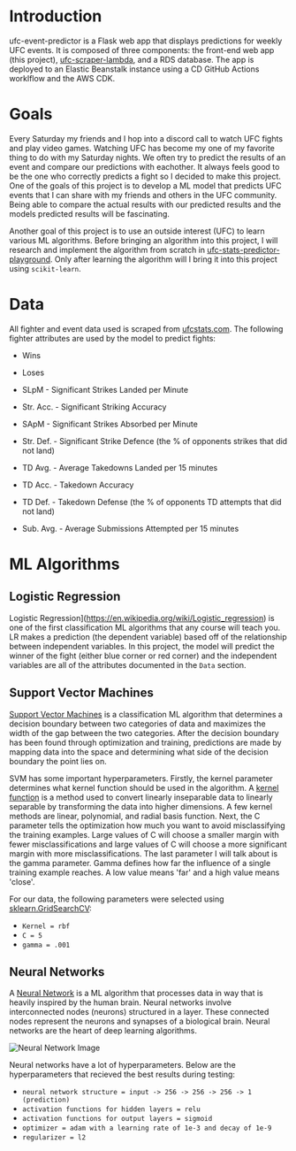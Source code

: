  # Introduction

ufc-event-predictor is a Flask web app that displays predictions for weekly UFC events. It is composed of three components: the front-end web app (this project), [ufc-scraper-lambda](https://github.com/natebuel29/ufc-scraper-lambda), and a RDS database. The app is deployed to an Elastic Beanstalk instance using a CD GitHub Actions worklflow and the AWS CDK.

# Goals

Every Saturday my friends and I hop into a discord call to watch UFC fights and play video games. Watching UFC has become my one of my favorite thing to do with my Saturday nights. We often try to predict the results of an event and compare our predictions with eachother. It always feels good to be the one who correctly predicts a fight so I decided to make this project. One of the goals of this project is to develop a ML model that predicts UFC events that I can share with my friends and others in the UFC community. Being able to compare the actual results with our predicted results and the models predicted results will be fascinating.

Another goal of this project is to use an outside interest (UFC) to learn various ML algorithms. Before bringing an algorithm into this project, I will research and implement the algorithm from scratch in [ufc-stats-predictor-playground](https://github.com/natebuel29/ufc-stats-predictor-playground/tree/main/predictor_playground). Only after learning the algorithm will I bring it into this project using `scikit-learn`.


# Data

All fighter and event data used is scraped from [ufcstats.com](http://ufcstats.com/statistics/events/completed). The following fighter attributes are used by the model to predict fights:

- Wins

- Loses

- SLpM - Significant Strikes Landed per Minute

- Str. Acc. - Significant Striking Accuracy

- SApM - Significant Strikes Absorbed per Minute

- Str. Def. - Significant Strike Defence (the % of opponents strikes that did not land)

- TD Avg. - Average Takedowns Landed per 15 minutes

- TD Acc. - Takedown Accuracy

- TD Def. - Takedown Defense (the % of opponents TD attempts that did not land)

- Sub. Avg. - Average Submissions Attempted per 15 minutes

 # ML Algorithms

 ## Logistic Regression

Logistic Regression](https://en.wikipedia.org/wiki/Logistic_regression) is one of the first classification ML algorithms that any course will teach you. LR makes a prediction (the dependent variable) based off of the relationship between independent variables. In this project, the model will predict the winner of the fight (either blue corner or red corner) and the independent variables are all of the attributes documented in the `Data` section.

 ## Support Vector Machines

[Support Vector Machines](https://en.wikipedia.org/wiki/Support-vector_machine) is a classification ML algorithm that determines a decision boundary between two categories of data and maximizes the width of the gap between the two categories. After the decision boundary has been found through optimization and training, predictions are made by mapping data into the space and determining what side of the decision boundary the point lies on.

SVM has some important hyperparameters. Firstly, the kernel parameter determines what kernel function should be used in the algorithm. A [kernel function](https://en.wikipedia.org/wiki/Kernel_method) is a method used to convert linearly inseparable data to linearly separable by transforming the data into higher dimensions. A few kernel methods are linear, polynomial, and radial basis function. Next, the C parameter tells the optimization how much you want to avoid misclassifying the training examples. Large values of C will choose a smaller margin with fewer misclassifications and large values of C will choose a more significant margin with more misclassifications. The last parameter I will talk about is the gamma parameter. Gamma defines how far the influence of a single training example reaches. A low value means 'far' and a high value means 'close'.

For our data, the following parameters were selected using [sklearn.GridSearchCV](https://scikit-learn.org/stable/modules/generated/sklearn.model_selection.GridSearchCV.html):

- `Kernel = rbf`
- `C = 5`
- `gamma = .001`

## Neural Networks

A [Neural Network](https://en.wikipedia.org/wiki/Neural_network) is a ML algorithm that processes data in way that is heavily inspired by the human brain. Neural networks involve interconnected nodes (neurons) structured in a layer. These connected nodes represent the neurons and synapses of a biological brain. Neural networks are the heart of deep learning algorithms.

![Neural Network Image](https://www.tibco.com/sites/tibco/files/media_entity/2021-05/neutral-network-diagram.svg)

Neural networks have a lot of hyperparameters. Below are the hyperparameters that recieved the best results during testing:

- `neural network structure = input -> 256 -> 256 -> 256 -> 1 (prediction)`
- `activation functions for hidden layers = relu`
- `activation functions for output layers = sigmoid`
- `optimizer = adam with a learning rate of 1e-3 and decay of 1e-9`
- `regularizer = l2`
